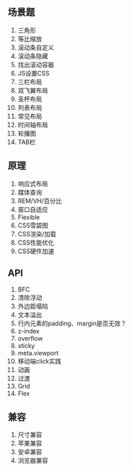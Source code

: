## 场景题

1. 三角形
2. 等比缩放
3. 滚动条自定义
4. 滚动条隐藏
5. 找出滚动容器
6. JS设置CSS
7. 三栏布局
8. 双飞翼布局
9. 圣杯布局
10. 列表布局
11. 常见布局
12. 时间轴布局
13. 轮播图
14. TAB栏

## 原理

1. 响应式布局
2. 媒体查询
3. REM/VH/百分比
4. 窗口自适应
5. Flexible
6. CSS雪碧图
7. CSS渲染/加载
8. CSS性能优化
9. CSS硬件加速

## API

1. BFC
2. 清除浮动
3. 外边距塌陷
4. 文本溢出
5. 行内元素的padding、margin是否无效？
6. z-index
7. overflow
8. sticky
9. meta.viewport
10. 移动端click实践
11. 动画
12. 过渡
13. Grid
14. Flex

## 兼容

1. 尺寸兼容
2. 苹果兼容
3. 安卓兼容
4. 浏览器兼容